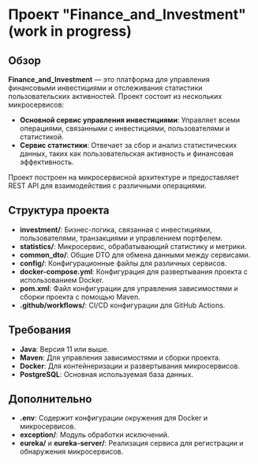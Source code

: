 
# Проект "Finance_and_Investment" (work in progress)

## Обзор
**Finance_and_Investment** — это платформа для управления финансовыми инвестициями и отслеживания статистики пользовательских активностей. Проект состоит из нескольких микросервисов:

- **Основной сервис управления инвестициями**: Управляет всеми операциями, связанными с инвестициями, пользователями и статистикой.
- **Сервис статистики**: Отвечает за сбор и анализ статистических данных, таких как пользовательская активность и финансовая эффективность.

Проект построен на микросервисной архитектуре и предоставляет REST API для взаимодействия с различными операциями.

## Структура проекта
- **investment/**: Бизнес-логика, связанная с инвестициями, пользователями, транзакциями и управлением портфелем.
- **statistics/**: Микросервис, обрабатывающий статистику и метрики.
- **common_dto/**: Общие DTO для обмена данными между сервисами.
- **config/**: Конфигурационные файлы для различных сервисов.
- **docker-compose.yml**: Конфигурация для развертывания проекта с использованием Docker.
- **pom.xml**: Файл конфигурации для управления зависимостями и сборки проекта с помощью Maven.
- **.github/workflows/**: CI/CD конфигурации для GitHub Actions.

## Требования
- **Java**: Версия 11 или выше.
- **Maven**: Для управления зависимостями и сборки проекта.
- **Docker**: Для контейнеризации и развертывания микросервисов.
- **PostgreSQL**: Основная используемая база данных.

## Дополнительно
- **.env**: Содержит конфигурации окружения для Docker и микросервисов.
- **exception/**: Модуль обработки исключений.
- **eureka/** и **eureka-server/**: Реализация сервиса для регистрации и обнаружения микросервисов.
